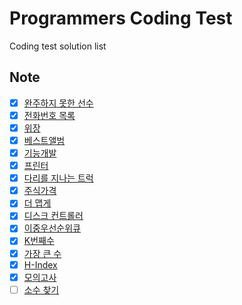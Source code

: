 # Programmers Coding Test

Coding test solution list

## Note

-   [x] [완주하지 못한 선수](https://programmers.co.kr/learn/courses/30/lessons/42576)
-   [x] [전화번호 목록](https://programmers.co.kr/learn/courses/30/lessons/42577)
-   [x] [위장](https://programmers.co.kr/learn/courses/30/lessons/42578)
-   [x] [베스트앨범](https://programmers.co.kr/learn/courses/30/lessons/42579)
-   [x] [기능개발](https://programmers.co.kr/learn/courses/30/lessons/42586)
-   [x] [프린터](https://programmers.co.kr/learn/courses/30/lessons/42587)
-   [x] [다리를 지나는 트럭](https://programmers.co.kr/learn/courses/30/lessons/42583)
-   [x] [주식가격](https://programmers.co.kr/learn/courses/30/lessons/42584)
-   [x] [더 맵게](https://programmers.co.kr/learn/courses/30/lessons/42626)
-   [x] [디스크 컨트롤러](https://programmers.co.kr/learn/courses/30/lessons/42627)
-   [x] [이중우선순위큐](https://programmers.co.kr/learn/courses/30/lessons/42628)
-   [x] [K번째수](https://programmers.co.kr/learn/courses/30/lessons/42748)
-   [x] [가장 큰 수](https://programmers.co.kr/learn/courses/30/lessons/42746)
-   [x] [H-Index](https://programmers.co.kr/learn/courses/30/lessons/42747)
-   [x] [모의고사](https://programmers.co.kr/learn/courses/30/lessons/42840)
-   [ ] [소수 찾기](https://programmers.co.kr/learn/courses/30/lessons/42839)
